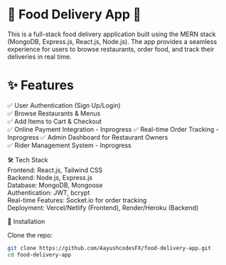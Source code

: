 # 🍔 Food Delivery App 🚀

This is a full-stack food delivery application built using the MERN stack (MongoDB, Express.js, React.js, Node.js). 
The app provides a seamless experience for users to browse restaurants, order food, and track their deliveries in real time.

# ✨ Features
✅ User Authentication (Sign Up/Login)  
✅ Browse Restaurants & Menus  
✅ Add Items to Cart & Checkout  
✅ Online Payment Integration  - Inprogress
✅ Real-time Order Tracking - Inprogress
✅ Admin Dashboard for Restaurant Owners  
✅ Rider Management System - Inprogress

🛠️ Tech Stack  
Frontend: React.js, Tailwind CSS  
Backend: Node.js, Express.js  
Database: MongoDB, Mongoose  
Authentication: JWT, bcrypt  
Real-time Features: Socket.io for order tracking  
Deployment: Vercel/Netlify (Frontend), Render/Heroku (Backend)  

📌 Installation  

Clone the repo:  
```bash
git clone https://github.com/AayushcodesFX/food-delivery-app.git  
cd food-delivery-app  
